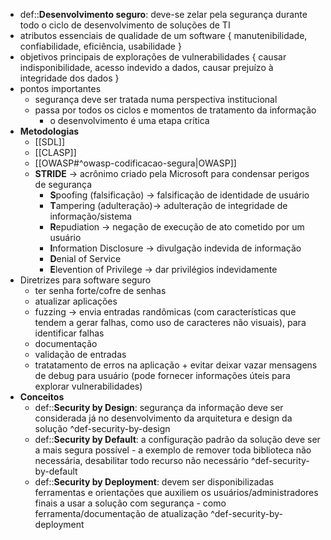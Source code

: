 * def::**Desenvolvimento seguro**: deve-se zelar pela segurança durante todo o ciclo de desenvolvimento de soluções de TI
* atributos essenciais de qualidade de um software { manutenibilidade, confiabilidade, eficiência, usabilidade }
* objetivos principais de explorações de vulnerabilidades { causar indisponibilidade, acesso indevido a dados, causar prejuízo à integridade dos dados }
* pontos importantes
	* segurança deve ser tratada numa perspectiva institucional
	* passa por todos os ciclos e momentos de tratamento da informação
		* o desenvolvimento é uma etapa crítica 
* **Metodologias**
	* [[SDL]]
	* [[CLASP]]
	* [[OWASP#^owasp-codificacao-segura|OWASP]]
	* **STRIDE** -> acrônimo criado pela Microsoft para condensar perigos de segurança
		* **S**poofing (falsificação) -> falsificação de identidade de usuário
		* **T**ampering (adulteração)-> adulteração de integridade de informação/sistema
		* **R**epudiation -> negação de execução de ato cometido por um usuário
		* **I**nformation Disclosure -> divulgação indevida de informação
		* **D**enial of Service
		* **E**levention of Privilege -> dar privilégios indevidamente
* Diretrizes para software seguro
	* ter senha forte/cofre de senhas
	* atualizar aplicações
	* fuzzing -> envia entradas randômicas (com características que tendem a gerar falhas, como uso de caracteres não visuais), para identificar falhas
	* documentação
	* validação de entradas
	* tratatamento de erros na aplicação + evitar deixar vazar mensagens de debug para usuário (pode fornecer informações úteis para explorar vulnerabilidades)
* **Conceitos**
	* def::**Security by Design**: segurança da informação deve ser considerada já no desenvolvimento da arquitetura e design da solução ^def-security-by-design
	* def::**Security by Default**: a configuração padrão da solução deve ser a mais segura possível - a exemplo de remover toda biblioteca não necessária, desabilitar todo recurso não necessário ^def-security-by-default
	* def::**Security by Deployment**: devem ser disponibilizadas ferramentas e orientações que auxiliem os usuários/administradores finais a usar a solução com segurança - como ferramenta/documentação de atualização ^def-security-by-deployment